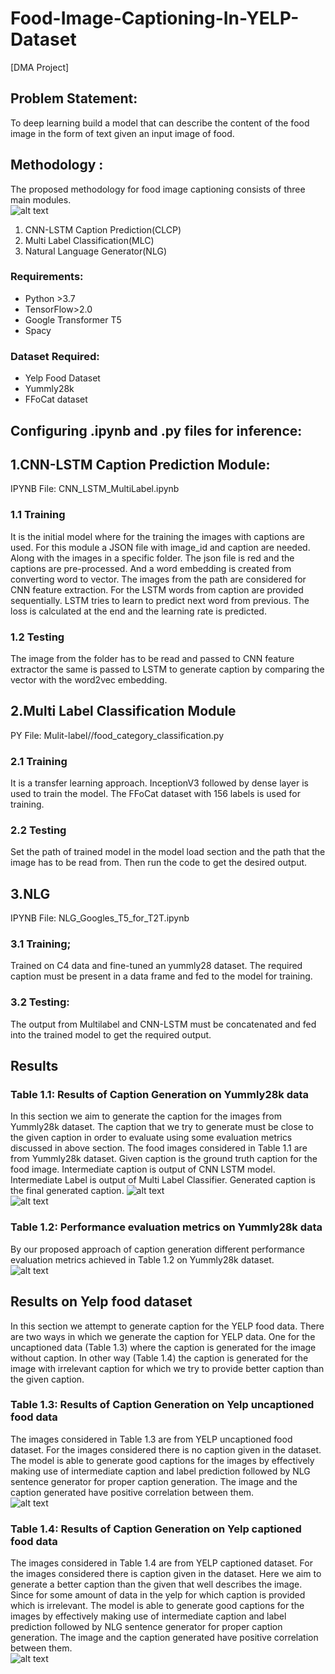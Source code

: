 # Food-Image-Captioning-In-YELP-Dataset
[DMA Project]

## Problem Statement: 
To deep learning build a model that can describe the content of the food image in the form of text given an input image of food.

## Methodology :
The proposed methodology for food image captioning consists of three main modules.
<br/> 
![alt text](https://github.com/BasavarajMS11/Food-Image-Captioning-In-YELP-Dataset/blob/master/Images/Methodology.JPG?raw=true)
<br/>
1. CNN-LSTM Caption Prediction(CLCP) 
2. Multi Label Classification(MLC)
3. Natural Language Generator(NLG)

### Requirements:
- Python >3.7
- TensorFlow>2.0
- Google Transformer T5
- Spacy

### Dataset Required:
- Yelp Food Dataset
- Yummly28k
- FFoCat dataset



## Configuring .ipynb and .py files for inference:
 
## 1.CNN-LSTM Caption Prediction Module:
IPYNB File: CNN_LSTM_MultiLabel.ipynb
### 1.1 Training
It is the initial model where for the training the images with captions are used.
For this module a JSON file with image_id and caption are needed. Along with the images in a specific folder.
The json file is red and the captions are pre-processed. And a word embedding is created from converting word to vector.
The images from the path are considered for CNN feature extraction.
For the LSTM words from caption are provided sequentially.
LSTM tries to learn to predict next word from previous.
The loss is calculated at the end and the learning rate is predicted.

### 1.2 Testing
The image from the folder has to be read and passed to CNN feature extractor the same is passed to LSTM to generate caption by comparing the vector with the word2vec embedding.

## 2.Multi Label Classification Module
PY File: Mulit-label//food_category_classification.py
### 2.1 Training
It is a transfer learning approach.
InceptionV3 followed by dense layer is used to train the model.
The FFoCat dataset with 156 labels is used for training.

### 2.2 Testing 
Set the path of trained model in the model load section and the path that the image has to be read from.
Then run the code to get the desired output.

## 3.NLG
IPYNB File: NLG_Googles_T5_for_T2T.ipynb
### 3.1 Training; 
Trained on C4 data and fine-tuned an yummly28 dataset.
The required caption must be present in a data frame and fed to the model for training.

### 3.2 Testing:
The output from Multilabel and CNN-LSTM must be concatenated and fed into the trained model to get the required output.

## Results

### Table 1.1: Results of Caption Generation on Yummly28k data
In this section we aim to generate the caption for the images from Yummly28k dataset. The caption that we try to generate must be close to the given caption in order to evaluate using some evaluation metrics discussed in above section.
The food images considered in Table 1.1 are from Yummly28k dataset. Given caption is the ground truth caption for the food image. Intermediate caption is output of CNN LSTM model. Intermediate Label is output of Multi Label Classifier. Generated caption is the final generated caption.
![alt text](https://github.com/BasavarajMS11/Food-Image-Captioning-In-YELP-Dataset/blob/master/Images/ResultsYummly28k_1.JPG?raw=true)
<br/>
![alt text](https://github.com/BasavarajMS11/Food-Image-Captioning-In-YELP-Dataset/blob/master/Images/ResultsYummly28k_2.JPG?raw=true)
<br/>

### Table 1.2: Performance evaluation metrics on Yummly28k data
By our proposed approach of caption generation different performance evaluation metrics achieved in Table 1.2 on Yummly28k dataset.<br/>
![alt text](https://github.com/BasavarajMS11/Food-Image-Captioning-In-YELP-Dataset/blob/master/Images/Perf_Evaluation_Yummly.JPG?raw=true)
<br/>

## Results on Yelp food dataset
In this section we attempt to generate caption for the YELP food data. There are two ways in which we generate the caption for YELP data. One for the uncaptioned data (Table 1.3) where the caption is generated for the image without caption. In other way (Table 1.4) the caption is generated for the image with irrelevant caption for which we try to provide better caption than the given caption.

### Table 1.3: Results of Caption Generation on Yelp uncaptioned food data
The images considered in Table 1.3 are from YELP uncaptioned food dataset. For the images considered there is no caption given in the dataset. The model is able to generate good captions for the images by effectively making use of intermediate caption and label prediction followed by NLG sentence generator for proper caption generation. The image and the caption generated have positive correlation between them.<br/>
![alt text](https://github.com/BasavarajMS11/Food-Image-Captioning-In-YELP-Dataset/blob/master/Images/ResultsUncapYelp.JPG?raw=true)
<br/> 

### Table 1.4: Results of Caption Generation on Yelp captioned food data
The images considered in Table 1.4 are from YELP captioned dataset. For the images considered there is caption given in the dataset. Here we aim to generate a better caption than the given that well describes the image. Since for some amount of data in the yelp for which caption is provided which is irrelevant. The model is able to generate good captions for the images by effectively making use of intermediate caption and label prediction followed by NLG sentence generator for proper caption generation. The image and the caption generated have positive correlation between them.<br/>
![alt text](https://github.com/BasavarajMS11/Food-Image-Captioning-In-YELP-Dataset/blob/master/Images/ResultsCapYelp.JPG?raw=true)
<br/>





 






